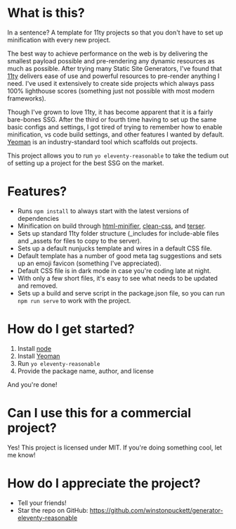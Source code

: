 # What is this?

In a sentence? A template for 11ty projects so that you don't have to set up minification with every new project.

The best way to achieve performance on the web is by delivering the smallest payload possible and pre-rendering any dynamic resources as much as possible. After trying many Static Site Generators, I've found that [11ty](https://www.11ty.dev) delivers ease of use and powerful resources to pre-render anything I need. I've used it extensively to create side projects which always pass 100% lighthouse scores (something just not possible with most modern frameworks).

Though I've grown to love 11ty, it has become apparent that it is a fairly bare-bones SSG. After the third or fourth time having to set up the same basic configs and settings, I got tired of trying to remember how to enable minification, vs code build settings, and other features I wanted by default. [Yeoman](https://yeoman.io/) is an industry-standard tool which scaffolds out projects.

This project allows you to run `yo eleventy-reasonable` to take the tedium out of setting up a project for the best SSG on the market.

# Features?

- Runs `npm install` to always start with the latest versions of dependencies
- Minification on build through [html-minifier](https://www.npmjs.com/package/html-minifier), [clean-css](https://www.npmjs.com/package/clean-css), and [terser](https://www.npmjs.com/package/terser).
- Sets up standard 11ty folder structure (_includes for include-able files and _assets for files to copy to the server).
- Sets up a default nunjucks template and wires in a default CSS file.
- Default template has a number of good meta tag suggestions and sets up an emoji favicon (something I've appreciated).
- Default CSS file is in dark mode in case you're coding late at night.
- With only a few short files, it's easy to see what needs to be updated and removed.
- Sets up a build and serve script in the package.json file, so you can run `npm run serve` to work with the project.

# How do I get started?

1. Install [node](https://nodejs.org/en)
1. Install [Yeoman](https://yeoman.io/learning/index.html)
1. Run `yo eleventy-reasonable`
1. Provide the package name, author, and license

And you're done!

# Can I use this for a commercial project?

Yes! This project is licensed under MIT. If you're doing something cool, let me know!

# How do I appreciate the project?

- Tell your friends!
- Star the repo on GitHub: https://github.com/winstonpuckett/generator-eleventy-reasonable
